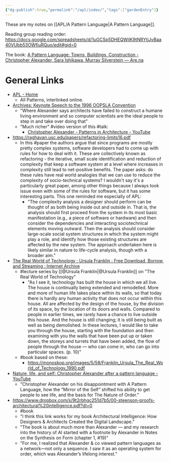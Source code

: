 ```yaml
---
{"dg-publish":true,"permalink":"/apl/index/","tags":["gardenEntry"]}
---
```



These are my notes on [[APL/A Pattern Language\|A Pattern Language]].

Reading group reading order: https://docs.google.com/spreadsheets/d/1uGCSp5DHEQWilK9tNRYtjJvBaa40VUbb53OWfiuRQuo/edit#gid=0

The book: [A Pattern Language: Towns, Buildings, Construction - Christopher Alexander, Sara Ishikawa, Murray Silverstein — Are.na](https://www.are.na/block/11274676)


# General Links

- [APL - Home](http://www.iwritewordsgood.com/apl/set.htm)
	- All Patterns, interlinked online.
- [Archives: Keynote Speech to the 1996 OOPSLA Convention](https://www.patternlanguage.com/archive/ieee.html)
	- "Where Alexander says architects have failed to construct a humane living environment and so computer scientists are the ideal people to step in and take over doing that"
	- "Much richer" #video version of this #talk:
		- [Christopher Alexander - Patterns in Architecture - YouTube](https://www.youtube.com/watch?v=98LdFA-_zfA)
- https://raghavan.usc.edu/papers/refactoring-limits16.pdf
	- In this #paper the authors argue that since programs are mostly pretty complex systems, software developers had to come up with rules for how to deal with it. These are collectively known as refactoring - the iterative, small scale identification and reduction of complexity that keep a software system at a level where increases in complexity still lead to net-positive benefits. The paper asks: do these rules have real world analogies that we can use to reduce the complexity of socio-technical systems? I wouldn't say it's a particularly great paper, among other things because I always took issue even with some of the rules for software, but it has some interesting parts. This one reminded me especially of APL:
		- "The complexity analysis a designer should perform can be thought of as both being inside out and outside in. That is, the analysis should first proceed from the system in its most basic manifestation (e.g., a piece of software or hardware) and then consider the dependencies and interacting sociotechnical elements moving outward. Then the analysis should consider large-scale social system structures in which the system might play a role, and identify how those existing structures are affected by the new system. The approach undertaken here is likely similar in nature to life-cycle analysis, though with a broader aim."
- [The Real World of Technology : Ursula Franklin : Free Download, Borrow, and Streaming : Internet Archive](https://archive.org/details/the-real-world-of-technology)
	- #lecture series by [[@Ursula Franklin\|@Ursula Franklin]] on "The Real World of Technology"
		- "As I see it, technology has built the house in which we all live. The house is continually being extended and remodelled. More and more of human life takes place within its walls, so that today there is hardly any human activity that does not occur within this house. All are affected by the design of the house, by the division of its space, by the location of its doors and walls. Compared to people in earlier times, we rarely have a chance to live outside this house. And the house is still changing; it is still being built as well as being demolished. In these lectures, I would like to take you through the house, starting with the foundation and then examining with you the walls that have been put up or taken down, the storeys and turrets that have been added, the flow of people through the house — who can come in, who can go into particular spaces. (p. 10)"
	- #book based on these:
		- https://monoskop.org/images/5/58/Franklin_Ursula_The_Real_World_of_Technology_1990.pdf
- [Nature, life, and self: Christopher Alexander after a pattern language - YouTube](https://www.youtube.com/watch?v=xmlo0Lva5AU)
	- "Christopher Alexander on his disappointment with A Pattern Language, how the “Mirror of the Self“ shifted his ability to get people to see life, and the basis for The Nature of Order."
- https://www.dropbox.com/s/9t2rbhgc251d7b5/00-steenson-proofs-architectural%20intelligence.pdf?dl=0
	- #book 
	- "I think this link works for my book Architectural Intelligence: How Designers & Architects Created the Digital Landscape."
	- "The book is about much more than Alexander — and my research into the history of AI started with a footnote by Alexander in Notes on the Synthesis on Form (chapter 1, #19)"
	- "For me, I realized that Alexander & co viewed pattern languages as a network—not only a sequence. I saw it as an operating system for order, which was Alexander’s lifelong interest."